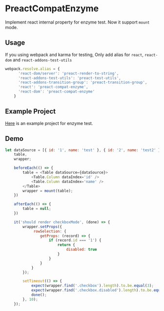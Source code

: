 # PreactCompatEnzyme

Implement react internal property for enzyme test. Now it support `mount` mode.

## Usage 

If you using webpack and karma for testing, Only add alias for `react`, `react-dom` and `react-addons-test-utils`

```js
webpack.resolve.alias = {
      'react-dom/server': 'preact-render-to-string',
      'react-addons-test-utils': 'preact-test-utils',
      'react-addons-transition-group': 'preact-transition-group',
      'react': 'preact-compat-enzyme',
      'react-dom': 'preact-compat-enzyme'
    }
```

## Example Project

[Here](https://github.com/windyGex/preact-test-example) is an example project for enzyme test.

## Demo

```js
let dataSource = [{ id: '1', name: 'test' }, { id: '2', name: 'test2' }],
    table,
    wrapper;

    beforeEach(() => {
        table = <Table dataSource={dataSource}>
            <Table.Column dataIndex='id' />
            <Table.Column dataIndex='name' />
        </Table>
        wrapper = mount(table);
    })

    afterEach(() => {
        table = null;
    })

    it('should render checkboxMode', (done) => {
        wrapper.setProps({
             rowSelection: {
                getProps: (record) => {
                    if (record.id === '1') {
                        return {
                            disabled: true
                        }
                    }
                }
            }
        });

        setTimeout(() => {
            expect(wrapper.find('.checkbox').length).to.be.equal(3);
            expect(wrapper.find('.checkbox.disabled').length).to.be.equal(1);
            done();
        }, 10);
    });
```
